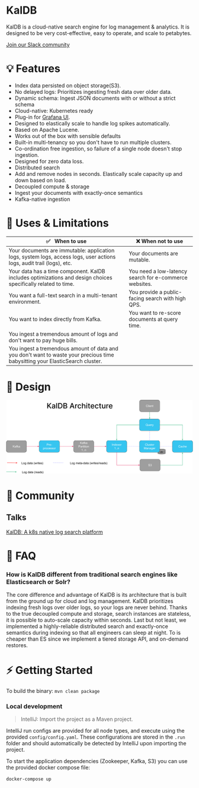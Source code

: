 # KalDB

KalDB is a cloud-native search engine for log management & analytics. It is designed to be very cost-effective, easy to operate, and scale to petabytes.

[Join our Slack community](https://join.slack.com/t/kaldb/shared_invite/zt-1om21f1yv-jyRUCH1JO6g6HMlKgd8mDw)

# 💡 Features

- Index data persisted on object storage(S3).
- No delayed logs: Prioritizes ingesting fresh data over older data.
- Dynamic schema: Ingest JSON documents with or without a strict schema
- Cloud-native: Kubernetes ready
- Plug-in for [Grafana UI](https://github.com/slackhq/slack-kaldb-app). 
- Designed to elastically scale to handle log spikes automatically.
- Based on Apache Lucene.
- Works out of the box with sensible defaults
- Built-in multi-tenancy so you don't have to run multiple clusters.
- Co-ordination free ingestion, so failure of a single node doesn't stop ingestion.
- Designed for zero data loss. 
- Distributed search
- Add and remove nodes in seconds. Elastically scale capacity up and down based on load.
- Decoupled compute & storage
- Ingest your documents with exactly-once semantics
- Kafka-native ingestion

# 🔎 Uses & Limitations
| :white_check_mark: &nbsp; When to use                                                  	                                                    | :x: When not to use                                       	|
|---------------------------------------------------------------------------------------------------------------------------------------------|--------------------------------------------------------------	|
| Your documents are immutable: application logs, system logs, access logs, user actions logs, audit trail  (logs), etc.                    	 | Your documents are mutable.   	|
| Your data has a time component. KalDB includes optimizations and design choices specifically related to time.                               | You need a low-latency search for e-commerce websites.               	|
| You want a full-text search in a multi-tenant environment.     	                                                                            | You provide a public-facing search with high QPS.	|
| You want to index directly from Kafka.                                                                                                      | You want to re-score documents at query time.
| You ingest a tremendous amount of logs and don't want to pay huge bills.                                                             	      |
| You ingest a tremendous amount of data and you don't want to waste your precious time babysitting your ElasticSearch cluster.                             

# 🎨  Design
![KalDB Architecture](docs/assets/images/kaldb_architecture.png)


# 💬 Community
## Talks
[KalDB: A k8s native log search platform](https://www.youtube.com/watch?v=soC04dpOQEM&t=9391s)

# 🙋 FAQ

### How is KalDB different from traditional search engines like Elasticsearch or Solr?
The core difference and advantage of KalDB is its architecture that is built from the ground up for cloud and log management. KalDB prioritizes indexing fresh logs over older logs, so your logs are never behind. Thanks to the true decoupled compute and storage, search instances are stateless, it is possible to auto-scale capacity within seconds. Last but not least, we implemented a highly-reliable distributed search and exactly-once semantics during indexing so that all engineers can sleep at night. To is cheaper than ES since we implement a tiered storage API, and on-demand restores.

# ⚡ Getting Started

To build the binary: `mvn clean package`

### Local development

> IntelliJ: Import the project as a Maven project.

IntelliJ run configs are provided for all node types, and execute using the provided `config/config.yaml`. These 
configurations are stored in the `.run` folder and should automatically be detected by IntelliJ upon importing the 
project.

To start the application dependencies (Zookeeper, Kafka, S3) you can use the provided docker compose file:
```bash
docker-compose up
```
